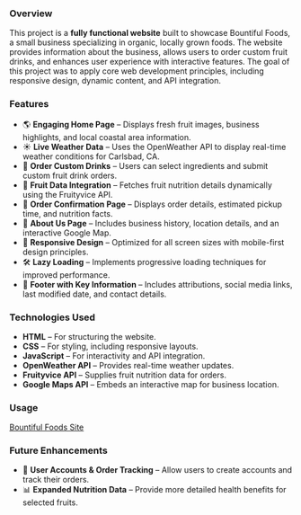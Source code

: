 ### Overview  
This project is a **fully functional website** built to showcase Bountiful Foods, a small business specializing in organic, locally grown foods. The website provides information about the business, allows users to order custom fruit drinks, and enhances user experience with interactive features. The goal of this project was to apply core web development principles, including responsive design, dynamic content, and API integration.  

### Features  
- 🌎 **Engaging Home Page** – Displays fresh fruit images, business highlights, and local coastal area information.  
- ☀️ **Live Weather Data** – Uses the OpenWeather API to display real-time weather conditions for Carlsbad, CA.  
- 🥤 **Order Custom Drinks** – Users can select ingredients and submit custom fruit drink orders.  
- 🍊 **Fruit Data Integration** – Fetches fruit nutrition details dynamically using the Fruityvice API.  
- 📅 **Order Confirmation Page** – Displays order details, estimated pickup time, and nutrition facts.  
- 📌 **About Us Page** – Includes business history, location details, and an interactive Google Map.  
- 📱 **Responsive Design** – Optimized for all screen sizes with mobile-first design principles.  
- 🛠️ **Lazy Loading** – Implements progressive loading techniques for improved performance.  
- 🔗 **Footer with Key Information** – Includes attributions, social media links, last modified date, and contact details.  

### Technologies Used  
- **HTML** – For structuring the website.  
- **CSS** – For styling, including responsive layouts.  
- **JavaScript** – For interactivity and API integration.  
- **OpenWeather API** – Provides real-time weather updates.  
- **Fruityvice API** – Supplies fruit nutrition data for orders.  
- **Google Maps API** – Embeds an interactive map for business location.  

### Usage  
[Bountiful Foods Site]()

### Future Enhancements  
- 🚀 **User Accounts & Order Tracking** – Allow users to create accounts and track their orders.  
- 📊 **Expanded Nutrition Data** – Provide more detailed health benefits for selected fruits.  
